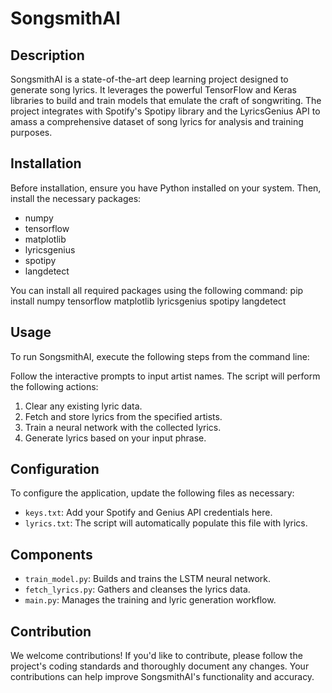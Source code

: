 # SongsmithAI

## Description
SongsmithAI is a state-of-the-art deep learning project designed to generate song lyrics. It leverages the powerful TensorFlow and Keras libraries to build and train models that emulate the craft of songwriting. The project integrates with Spotify's Spotipy library and the LyricsGenius API to amass a comprehensive dataset of song lyrics for analysis and training purposes.

## Installation
Before installation, ensure you have Python installed on your system. Then, install the necessary packages:

- numpy
- tensorflow
- matplotlib
- lyricsgenius
- spotipy
- langdetect

You can install all required packages using the following command:
pip install numpy tensorflow matplotlib lyricsgenius spotipy langdetect


## Usage
To run SongsmithAI, execute the following steps from the command line:


Follow the interactive prompts to input artist names. The script will perform the following actions:

1. Clear any existing lyric data.
2. Fetch and store lyrics from the specified artists.
3. Train a neural network with the collected lyrics.
4. Generate lyrics based on your input phrase.

## Configuration
To configure the application, update the following files as necessary:

- `keys.txt`: Add your Spotify and Genius API credentials here.
- `lyrics.txt`: The script will automatically populate this file with lyrics.

## Components
- `train_model.py`: Builds and trains the LSTM neural network.
- `fetch_lyrics.py`: Gathers and cleanses the lyrics data.
- `main.py`: Manages the training and lyric generation workflow.

## Contribution
We welcome contributions! If you'd like to contribute, please follow the project's coding standards and thoroughly document any changes. Your contributions can help improve SongsmithAI's functionality and accuracy.

